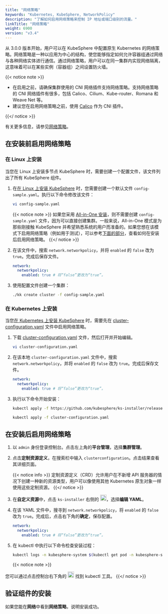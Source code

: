 ```yaml
---
title: "网络策略"
keywords: "Kubernetes, KubeSphere, NetworkPolicy"
description: "了解如何启用网络策略来控制 IP 地址或端口级别的流量。"
linkTitle: "网络策略"
weight: 6900
version: "v3.4"
---
```


从 3.0.0 版本开始，用户可以在 KubeSphere 中配置原生 Kubernetes 的网络策略。网络策略是一种以应用为中心的结构，使您能够指定如何允许容器组通过网络与各种网络实体进行通信。通过网络策略，用户可以在同一集群内实现网络隔离，这意味着可以在某些实例（容器组）之间设置防火墙。

{{< notice note >}}

- 在启用之前，请确保集群使用的 CNI 网络插件支持网络策略。支持网络策略的 CNI 网络插件有很多，包括 Calico、Cilium、Kube-router、Romana 和 Weave Net 等。
- 建议您在启用网络策略之前，使用 [Calico](https://www.projectcalico.org/) 作为 CNI 插件。

{{</ notice >}}

有关更多信息，请参见[网络策略](https://kubernetes.io/zh/docs/concepts/services-networking/network-policies/)。

## 在安装前启用网络策略

### 在 Linux 上安装

当您在 Linux 上安装多节点 KubeSphere 时，需要创建一个配置文件，该文件列出了所有 KubeSphere 组件。

1. 在[在 Linux 上安装 KubeSphere](../../installing-on-linux/introduction/multioverview/) 时，您需要创建一个默认文件 `config-sample.yaml`。执行以下命令修改该文件：

    ```bash
    vi config-sample.yaml
    ```

    {{< notice note >}}
如果您采用 [All-in-One 安装](../../quick-start/all-in-one-on-linux/)，则不需要创建 `config-sample.yaml` 文件，因为可以直接创建集群。一般来说，All-in-One 模式是为那些刚接触 KubeSphere 并希望熟悉系统的用户而准备的。如果您想在该模式下启用网络策略（例如用于测试），可以参考[下面的部分](#在安装后启用网络策略)，查看如何在安装后启用网络策略。
    {{</ notice >}}

2. 在该文件中，搜索 `network.networkpolicy`，并将 `enabled` 的 `false` 改为 `true`。完成后保存文件。

    ```yaml
    network:
      networkpolicy:
        enabled: true # 将“false”更改为“true”。
    ```

3. 使用配置文件创建一个集群：

    ```bash
    ./kk create cluster -f config-sample.yaml
    ```

### 在 Kubernetes 上安装

当您[在 Kubernetes 上安装 KubeSphere](../../installing-on-kubernetes/introduction/overview/) 时，需要先在 [cluster-configuration.yaml](https://github.com/kubesphere/ks-installer/releases/download/v3.4.1/cluster-configuration.yaml) 文件中启用网络策略。

1. 下载 [cluster-configuration.yaml](https://github.com/kubesphere/ks-installer/releases/download/v3.4.1/cluster-configuration.yaml) 文件，然后打开并开始编辑。

    ```bash
    vi cluster-configuration.yaml
    ```

2. 在该本地 `cluster-configuration.yaml` 文件中，搜索 `network.networkpolicy`，并将 `enabled` 的 `false` 改为 `true`。完成后保存文件。

    ```yaml
    network:
      networkpolicy:
        enabled: true # 将“false”更改为“true”。
    ```

3. 执行以下命令开始安装：

    ```bash
    kubectl apply -f https://github.com/kubesphere/ks-installer/releases/download/v3.4.1/kubesphere-installer.yaml
    
    kubectl apply -f cluster-configuration.yaml
    ```

## 在安装后启用网络策略

1. 以 `admin` 身份登录控制台。点击左上角的**平台管理**，选择**集群管理**。
   
2. 点击**定制资源定义**，在搜索栏中输入 `clusterconfiguration`。点击结果查看其详细页面。

    {{< notice info >}}
定制资源定义（CRD）允许用户在不新增 API 服务器的情况下创建一种新的资源类型，用户可以像使用其他 Kubernetes 原生对象一样使用这些定制资源。
    {{</ notice >}}

3. 在**自定义资源**中，点击 `ks-installer` 右侧的 <img src="/images/docs/v3.x/enable-pluggable-components/network-policies/three-dots.png" height="20px">，选择**编辑 YAML**。

4. 在该 YAML 文件中，搜寻到 `network.networkpolicy`，将 `enabled` 的 `false` 改为 `true`。完成后，点击右下角的**确定**，保存配置。

    ```yaml
    network:
      networkpolicy:
        enabled: true # 将“false”更改为“true”。
    ```

5. 在 kubectl 中执行以下命令检查安装过程：

    ```bash
    kubectl logs -n kubesphere-system $(kubectl get pod -n kubesphere-system -l 'app in (ks-install, ks-installer)' -o jsonpath='{.items[0].metadata.name}') -f
    ```

    {{< notice note >}}

您可以通过点击控制台右下角的 <img src="/images/docs/v3.x/zh-cn/enable-pluggable-components/network-policies/hammer.png" height="20px"> 找到 kubectl 工具。
    {{</ notice >}}

## 验证组件的安装

如果您能在**网络**中看到**网络策略**，说明安装成功。
